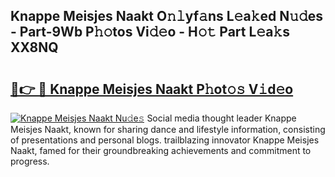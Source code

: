 ## Knappe Meisjes Naakt O𝚗𝚕yf𝚊ns L𝚎a𝚔ed N𝚞𝚍es - Part-9Wb P𝚑𝚘tos Vi𝚍𝚎o - H𝚘𝚝 Part L𝚎a𝚔s XX8NQ

# <h2><a href="http://kfdciu9.oniu.top/?m=Knappe+Meisjes+Naakt">🔗👉 🔴 Knappe Meisjes Naakt P𝚑ot𝚘𝚜 V𝚒d𝚎o</a></h2>

[![Knappe Meisjes Naakt Nu𝚍e𝚜](https://i.imgur.com/0qMVB7G.gif)](http://kfdciu9.oniu.top/?m=Knappe+Meisjes+Naakt)
Social media thought leader Knappe Meisjes Naakt, known for sharing dance and lifestyle information, consisting of presentations and personal blogs. trailblazing innovator Knappe Meisjes Naakt, famed for their groundbreaking achievements and commitment to progress.  
